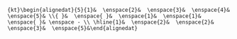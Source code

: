 `{kt}\begin{alignedat}{5}{1}&  \enspace{2}&  \enspace{3}&  \enspace{4}&  \enspace{5}& \\{ }&  \enspace{ }&  \enspace{1}&  \enspace{1}&  \enspace{ }& \enspace - \\ \hline{1}&  \enspace{2}&  \enspace{2}&  \enspace{3}&  \enspace{5}&\end{alignedat}`